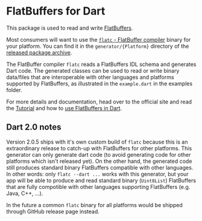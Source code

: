 # FlatBuffers for Dart

This package is used to read and write [FlatBuffers](https://google.github.io/flatbuffers/).

Most consumers will want to use the [`flatc` - FlatBuffer compiler](https://github.com/google/flatbuffers) binary for
your platform.
You can find it in the `generator/{Platform}` directory of
the [released package archive](https://pub.dev/packages/flat_buffers/versions/2.0.5.tar.gz).

The FlatBuffer compiler `flatc` reads a FlatBuffers IDL schema and generates Dart code.
The generated classes can be used to read or write binary data/files that are interoperable with
other languages and platforms supported by FlatBuffers, as illustrated in the `example.dart` in the
examples folder.

For more details and documentation, head over to the official site and read the
[Tutorial](https://google.github.io/flatbuffers/flatbuffers_guide_tutorial.html) and how to
[use FlatBuffers in Dart](https://google.github.io/flatbuffers/flatbuffers_guide_use_dart.html).

## Dart 2.0 notes

Version 2.0.5 ships with it's own custom build of `flatc` because this is an extraordinary release to catch-up
with FlatBuffers for other platforms. This generator can only generate dart code (to avoid generating code for other
platforms which isn't released yet).
On the other hand, the generated code still produces standard binary FlatBuffers compatible with other languages.
In other words: only `flatc --dart ...` works with this generator, but your app will be able to produce and read
standard binary (`Uint8List`) FlatBuffers that are fully compotible with other languages supporting FlatBuffers (e.g.
Java, C++, ...).

In the future a common `flatc` binary for all platforms would be shipped through GitHub release page instead.
